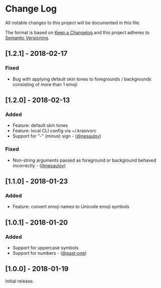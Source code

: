 # Change Log
All notable changes to this project will be documented in this file.

The format is based on [Keep a Changelog](http://keepachangelog.com/)
and this project adheres to [Semantic Versioning](http://semver.org/).

## [1.2.1] - 2018-02-17
### Fixed
- Bug with applying default skin tones to foregrounds / backgrounds consisting of
more than 1 emoji

## [1.2.0] - 2018-02-13
### Added
- Feature: default skin tones
- Feature: local CLI config via ~/.krasivorc
- Support for "-" (minus) sign - ([@nesaulov][])
### Fixed
- Non-string arguments passed as foreground or background behaved incorrectly - ([@nesaulov][])

## [1.1.0] - 2018-01-23
### Added
- Feature: convert emoji names to Unicode emoji symbols

## [1.0.1] - 2018-01-20
### Added
- Support for uppercase symbols
- Support for numbers - ([@past-one][])

## [1.0.0] - 2018-01-19
Initial release.

[@past-one]: https://github.com/past-one
[@nesaulov]: https://github.com/nesaulov
